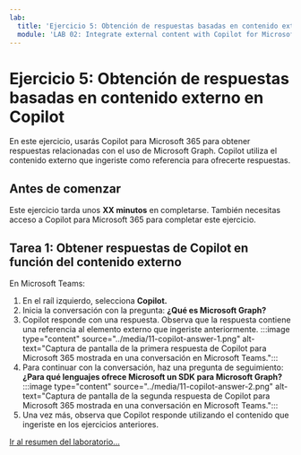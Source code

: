 ```yaml
---
lab:
  title: 'Ejercicio 5: Obtención de respuestas basadas en contenido externo en Copilot'
  module: 'LAB 02: Integrate external content with Copilot for Microsoft 365 using Microsoft Graph connectors built with .NET'
---
```


# Ejercicio 5: Obtención de respuestas basadas en contenido externo en Copilot

En este ejercicio, usarás Copilot para Microsoft 365 para obtener respuestas relacionadas con el uso de Microsoft Graph. Copilot utiliza el contenido externo que ingeriste como referencia para ofrecerte respuestas.

## Antes de comenzar

Este ejercicio tarda unos **XX minutos** en completarse. También necesitas acceso a Copilot para Microsoft 365 para completar este ejercicio.

## Tarea 1: Obtener respuestas de Copilot en función del contenido externo

En Microsoft Teams:

1. En el raíl izquierdo, selecciona **Copilot.**
1. Inicia la conversación con la pregunta: **¿Qué es Microsoft Graph?**
1. Copilot responde con una respuesta. Observa que la respuesta contiene una referencia al elemento externo que ingeriste anteriormente.
   :::image type="content" source="../media/11-copilot-answer-1.png" alt-text="Captura de pantalla de la primera respuesta de Copilot para Microsoft 365 mostrada en una conversación en Microsoft Teams.":::
1. Para continuar con la conversación, haz una pregunta de seguimiento: **¿Para qué lenguajes ofrece Microsoft un SDK para Microsoft Graph?**
   :::image type="content" source="../media/11-copilot-answer-2.png" alt-text="Captura de pantalla de la segunda respuesta de Copilot para Microsoft 365 mostrada en una conversación en Microsoft Teams.":::
1. Una vez más, observa que Copilot responde utilizando el contenido que ingeriste en los ejercicios anteriores.

[Ir al resumen del laboratorio...](./7-summary.md)